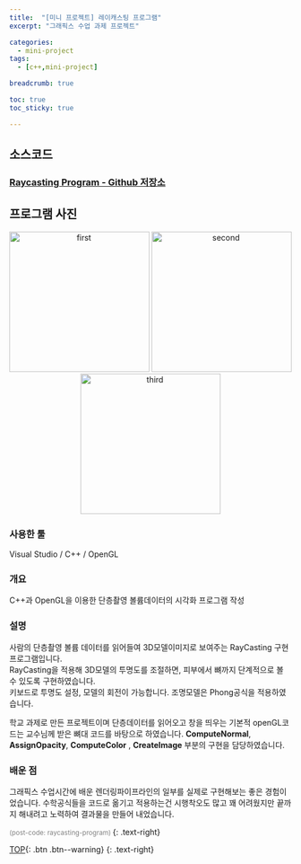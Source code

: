 ```yaml
---
title:  "[미니 프로젝트] 레이캐스팅 프로그램"
excerpt: "그래픽스 수업 과제 프로젝트"

categories:
  - mini-project 
tags:
  - [c++,mini-project]

breadcrumb: true

toc: true
toc_sticky: true

---
```



## 소스코드 
    
<h3><a href = "https://github.com/Squidward79/RayCasting_program/blob/master/RayCast.cpp"> Raycasting Program - Github 저장소 </a></h3>

## 프로그램 사진

<p align="center">
	<img src="https://user-images.githubusercontent.com/45874696/67154388-9bd93e00-f336-11e9-980f-8054df29ede0.png" alt="first" width="250"/>
  <img src="https://user-images.githubusercontent.com/45874696/67154374-3a18d400-f336-11e9-8ba8-f8bfafba780c.png" alt="second" width="250"/>
  <img src="https://user-images.githubusercontent.com/45874696/67154377-50269480-f336-11e9-91c2-0dad29a50bc0.png" alt="third" width="250"/>

</p>

### 사용한 툴
  Visual Studio / C++ / OpenGL
  
### 개요 
  C++과 OpenGL을 이용한 단층촬영 볼륨데이터의 시각화 프로그램 작성
  
### 설명

사람의 단층촬영 볼륨 데이터를 읽어들여 3D모델이미지로 보여주는 RayCasting 구현 프로그램입니다.  
RayCasting을 적용해 3D모델의 투명도를 조절하면, 피부에서 뼈까지 단계적으로 볼 수 있도록 구현하였습니다.  
키보드로 투명도 설정, 모델의 회전이 가능합니다. 조명모델은 Phong공식을 적용하였습니다.

학교 과제로 만든 프로젝트이며 단층데이터를 읽어오고 창을 띄우는 기본적 openGL코드는 교수님께 받은 뼈대 코드를 바탕으로 하였습니다.
**ComputeNormal**, 	**AssignOpacity**, **ComputeColor** , **CreateImage** 부분의 구현을 담당하였습니다.

### 배운 점
그래픽스 수업시간에 배운 렌더링파이프라인의 일부를 실제로 구현해보는 좋은 경험이었습니다.
수학공식들을 코드로 옮기고 적용하는건 시행착오도 많고 꽤 어려웠지만 끝까지 해내려고 노력하여 결과물을 만들어 내었습니다.


<small style ="color:gray;">(post-code: raycasting-program) </small> 
 {: .text-right}

[TOP](#){: .btn .btn--warning} 
{: .text-right}